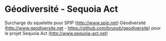 Géodiversité - Sequoia Act
==============

Surcharge du squelette pour SPIP (http://www.spip.net) Géodiversité (http://www.geodiversite.net - https://github.com/brunob/geodiversite) pour le projet Sequoia Act (http://www.sequoia-act.net)

